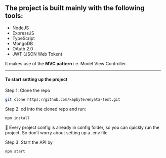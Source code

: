 
## The project is built mainly with the following tools:

- NodeJS
- ExpressJS
- TypeScript
- MongoDB
- OAuth 2.0
- JWT (JSON Web Token)

It makes use of the **MVC pattern** i.e. Model View Controller.

---

#### To start setting up the project

Step 1: Clone the repo

```bash
git clone https://github.com/kapbyte/enyata-test.git
```

Step 2: cd into the cloned repo and run:

```bash
npm install
```

:mega:  Every project config is already in config folder, so you can quickly run the project. So don't worry about setting up a .env file

Step 3: Start the API by

```bash
npm start
```
